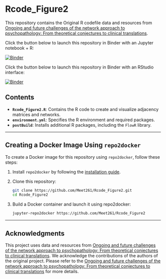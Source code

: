 # Rcode_Figure2

This repository contains the Original R codefile data and resources from [Ongoing and future challenges of the network approach to psychopathology: From theoretical conjectures to clinical translations](https://osf.io/3kem6/).

Click the button below to launch this repository in Binder with an Jupyter notebook + R:

[![Binder](https://mybinder.org/badge_logo.svg)](https://notebooks.gesis.org/binder/v2/gh/Meet261/Rcode_Figure2/HEAD)

Click the button below to launch this repository in Binder with an RStudio interface:

[![Binder](https://mybinder.org/badge_logo.svg)](https://mybinder.org/v2/gh/Meet261/Rcode_Figure2/HEAD?urlpath=rstudio)

## Contents

- **`Rcode_Figure2.R`**: Contains the R code to create and visualize adjacency matrices and networks.
- **`environment.yml`**: Specifies the R environment and required packages.
- **`postBuild`**: Installs additional R packages, including the `FlowR` library.

---

## Creating a Docker Image Using `repo2docker`

To create a Docker image for this repository using `repo2docker`, follow these steps:

1. Install `repo2docker` by following the [installation guide](https://repo2docker.readthedocs.io/en/latest/install.html).
   
2. Clone this repository:
   ```bash
   git clone https://github.com/Meet261/Rcode_Figure2.git
   cd Rcode_Figure2
3. Build a Docker container and launch it using repo2docker:
    ```bash
   jupyter-repo2docker https://github.com/Meet261/Rcode_Figure2
    
---

## Acknowledgments

This project uses data and resources from [Ongoing and future challenges of the network approach to psychopathology: From theoretical conjectures to clinical translations](https://osf.io/3kem6/). We acknowledge the contributions of the authors of the original project. Please refer to the [Ongoing and future challenges of the network approach to psychopathology: From theoretical conjectures to clinical translations](https://osf.io/3kem6/) for more details.
